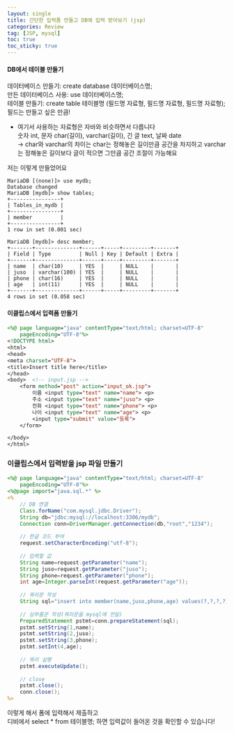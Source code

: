 ```yaml
---
layout: single
title: 간단한 입력폼 만들고 DB에 입력 받아보기 (jsp)
categories: Review
tag: [JSP, mysql]
toc: true
toc_sticky: true
---
```


#### DB에서 테이블 만들기
데이터베이스 만들기: create database 데이터베이스명;  
만든 데이터베이스 사용: use 데이터베이스명;  
테이블 만들기: create table 테이블명 (필드명 자료형, 필드명 자료형, 필드명 자료형);  
              필드는 만들고 싶은 만큼!

* 여기서 사용하는 자료형은 자바와 비슷하면서 다릅니다  
숫자 int, 문자 char(길이), varchar(길이), 긴 글 text, 날짜 date  
→ char와 varchar의 차이는 char는 정해놓은 길이만큼 공간을 차지하고 varchar는 정해놓은 길이보다 글이 적으면 그만큼 공간 조절이 가능해요

저는 이렇게 만들었어요  
```
MariaDB [(none)]> use mydb;
Database changed
MariaDB [mydb]> show tables;
+----------------+
| Tables_in_mydb |
+----------------+
| member         |
+----------------+
1 row in set (0.001 sec)

MariaDB [mydb]> desc member;
+-------+--------------+------+-----+---------+-------+
| Field | Type         | Null | Key | Default | Extra |
+-------+--------------+------+-----+---------+-------+
| name  | char(10)     | YES  |     | NULL    |       |
| juso  | varchar(100) | YES  |     | NULL    |       |
| phone | char(16)     | YES  |     | NULL    |       |
| age   | int(11)      | YES  |     | NULL    |       |
+-------+--------------+------+-----+---------+-------+
4 rows in set (0.058 sec)
```
  

#### 이클립스에서 입력폼 만들기  
```jsp
<%@ page language="java" contentType="text/html; charset=UTF-8"
    pageEncoding="UTF-8"%>
<!DOCTYPE html>
<html>
<head>
<meta charset="UTF-8">
<title>Insert title here</title>
</head>
<body>	<!-- input.jsp -->
	<form method="post" action="input_ok.jsp">
		이름 <input type="text" name="name"> <p>
		주소 <input type="text" name="juso"> <p>
		전화 <input type="text" name="phone"> <p>		
		나이 <input type="text" name="age"> <p>
		<input type="submit" value="등록">
	</form>

</body>
</html>
```
  

### 이클립스에서 입력받을 jsp 파일 만들기
```jsp
<%@ page language="java" contentType="text/html; charset=UTF-8"
    pageEncoding="UTF-8"%>
<%@page import="java.sql.*" %>
<%
	// DB 연결
	Class.forName("com.mysql.jdbc.Driver");
	String db="jdbc:mysql://localhost:3306/mydb";
	Connection conn=DriverManager.getConnection(db,"root","1234");
	
	// 한글 코드 부여
	request.setCharacterEncoding("utf-8");
	
	// 입력할 값
	String name=request.getParameter("name");
	String juso=request.getParameter("juso");
	String phone=request.getParameter("phone");
	int age=Integer.parseInt(request.getParameter("age"));
	
	// 쿼리문 작성
	String sql="insert into member(name,juso,phone,age) values(?,?,?,?)";
	
	// 심부름꾼 작성(쿼리문을 mysql에 전달)
	PreparedStatement pstmt=conn.prepareStatement(sql);
	pstmt.setString(1,name);
	pstmt.setString(2,juso);
	pstmt.setString(3,phone);
	pstmt.setInt(4,age);
	
    // 쿼리 실행
	pstmt.executeUpdate();
	
    // close
	pstmt.close();
	conn.close();
%>
```

이렇게 해서 폼에 입력해서 제출하고  
디비에서 select * from 테이블명; 하면 입력값이 들어온 것을 확인할 수 있습니다!
